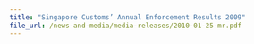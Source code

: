 ```yaml
---
title: "Singapore Customs’ Annual Enforcement Results 2009"
file_url: /news-and-media/media-releases/2010-01-25-mr.pdf
---
```


